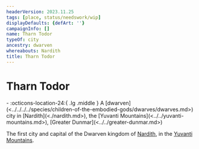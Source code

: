 ```yaml
---
headerVersion: 2023.11.25
tags: [place, status/needswork/wip]
displayDefaults: {defArt: ''}
campaignInfo: []
name: Tharn Todor
typeOf: city
ancestry: dwarven
whereabouts: Nardith
title: Tharn Todor
---
```

# Tharn Todor
<div class="grid cards ext-narrow-margin ext-one-column" markdown>
-    :octicons-location-24:{ .lg .middle } A [dwarven](<../../../../species/children-of-the-embodied-gods/dwarves/dwarves.md>) city in [Nardith](<./nardith.md>), the [Yuvanti Mountains](<../../yuvanti-mountains.md>), [Greater Dunmar](<../../greater-dunmar.md>)  
</div>




The first city and capital of the Dwarven kingdom of [Nardith](<./nardith.md>), in the [Yuvanti Mountains](<../../yuvanti-mountains.md>). 

